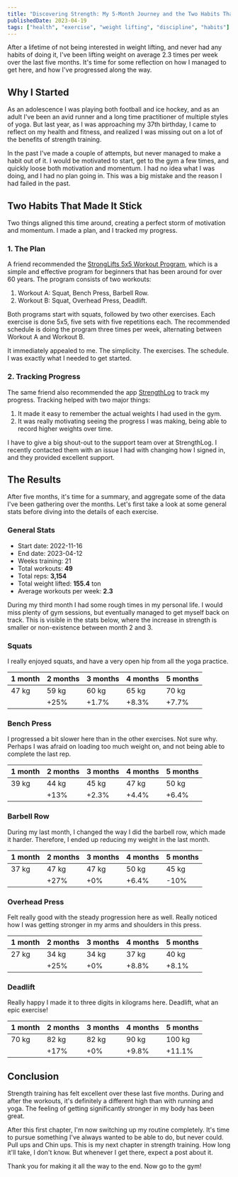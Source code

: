 ```yaml
---
title: "Discovering Strength: My 5-Month Journey and the Two Habits That Changed My Fitness Game"
publishedDate: 2023-04-19
tags: ["health", "exercise", "weight lifting", "discipline", "habits"]
---
```


After a lifetime of not being interested in weight lifting, and never had any habits of doing it, I've been lifting weight on average 2.3 times per week over the last five months. It's time for some reflection on how I managed to get here, and how I've progressed along the way.

## Why I Started

As an adolescence I was playing both football and ice hockey, and as an adult I've been an avid runner and a long time practitioner of multiple styles of yoga. But last year, as I was approaching my 37th birthday, I came to reflect on my health and fitness, and realized I was missing out on a lot of the benefits of strength training.

In the past I've made a couple of attempts, but never managed to make a habit out of it. I would be motivated to start, get to the gym a few times, and quickly loose both motivation and momentum. I had no idea what I was doing, and I had no plan going in. This was a big mistake and the reason I had failed in the past.

## Two Habits That Made It Stick

Two things aligned this time around, creating a perfect storm of motivation and momentum. I made a plan, and I tracked my progress.

### 1. The Plan

A friend recommended the [StrongLifts 5x5 Workout Program](https://stronglifts.com/5x5/), which is a simple and effective program for beginners that has been around for over 60 years. The program consists of two workouts:

1. Workout A: Squat, Bench Press, Barbell Row.
1. Workout B: Squat, Overhead Press, Deadlift.

Both programs start with squats, followed by two other exercises. Each exercise is done 5x5, five sets with five repetitions each. The recommended schedule is doing the program three times per week, alternating between Workout A and Workout B.

It immediately appealed to me. The simplicity. The exercises. The schedule. I was exactly what I needed to get started.

### 2. Tracking Progress

The same friend also recommended the app [StrengthLog](https://www.strengthlog.com/) to track my progress. Tracking helped with two major things:

1. It made it easy to remember the actual weights I had used in the gym.
1. It was really motivating seeing the progress I was making, being able to record higher weights over time.

I have to give a big shout-out to the support team over at StrengthLog. I recently contacted them with an issue I had with changing how I signed in, and they provided excellent support.

## The Results

After five months, it's time for a summary, and aggregate some of the data I've been gathering over the months. Let's first take a look at some general stats before diving into the details of each exercise.

### General Stats

- Start date: 2022-11-16
- End date: 2023-04-12
- Weeks training: 21
- Total workouts: **49**
- Total reps: **3,154**
- Total weight lifted: **155.4** ton
- Average workouts per week: **2.3**

During my third month I had some rough times in my personal life. I would miss plenty of gym sessions, but eventually managed to get myself back on track. This is visible in the stats below, where the increase in strength is smaller or non-existence between month 2 and 3.

### Squats

I really enjoyed squats, and have a very open hip from all the yoga practice.

| 1 month | 2 months | 3 months | 4 months | 5 months |
| ------- | -------- | -------- | -------- | -------- |
| 47 kg   | 59 kg    | 60 kg    | 65 kg    | 70 kg    |
|         | +25%     | +1.7%    | +8.3%    | +7.7%    |

### Bench Press

I progressed a bit slower here than in the other exercises. Not sure why. Perhaps I was afraid on loading too much weight on, and not being able to complete the last rep.

| 1 month | 2 months | 3 months | 4 months | 5 months |
| ------- | -------- | -------- | -------- | -------- |
| 39 kg   | 44 kg    | 45 kg    | 47 kg    | 50 kg    |
|         | +13%     | +2.3%    | +4.4%    | +6.4%    |

### Barbell Row

During my last month, I changed the way I did the barbell row, which made it harder. Therefore, I ended up reducing my weight in the last month.

| 1 month | 2 months | 3 months | 4 months | 5 months |
| ------- | -------- | -------- | -------- | -------- |
| 37 kg   | 47 kg    | 47 kg    | 50 kg    | 45 kg    |
|         | +27%     | +0%      | +6.4%    | -10%     |

### Overhead Press

Felt really good with the steady progression here as well. Really noticed how I was getting stronger in my arms and shoulders in this press.

| 1 month | 2 months | 3 months | 4 months | 5 months |
| ------- | -------- | -------- | -------- | -------- |
| 27 kg   | 34 kg    | 34 kg    | 37 kg    | 40 kg    |
|         | +25%     | +0%      | +8.8%    | +8.1%    |

### Deadlift

Really happy I made it to three digits in kilograms here. Deadlift, what an epic exercise!

| 1 month | 2 months | 3 months | 4 months | 5 months |
| ------- | -------- | -------- | -------- | -------- |
| 70 kg   | 82 kg    | 82 kg    | 90 kg    | 100 kg   |
|         | +17%     | +0%      | +9.8%    | +11.1%   |

## Conclusion

Strength training has felt excellent over these last five months. During and after the workouts, it's definitely a different high than with running and yoga. The feeling of getting significantly stronger in my body has been great.

After this first chapter, I'm now switching up my routine completely. It's time to pursue something I've always wanted to be able to do, but never could. Pull ups and Chin ups. This is my next chapter in strength training. How long it'll take, I don't know. But whenever I get there, expect a post about it.

Thank you for making it all the way to the end. Now go to the gym!
